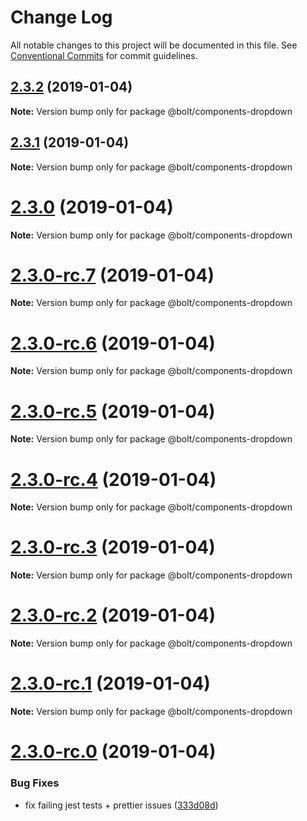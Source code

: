 # Change Log

All notable changes to this project will be documented in this file.
See [Conventional Commits](https://conventionalcommits.org) for commit guidelines.

## [2.3.2](https://github.com/bolt-design-system/bolt/tree/master/packages/components/bolt-dropdown/compare/v2.3.1...v2.3.2) (2019-01-04)

**Note:** Version bump only for package @bolt/components-dropdown





## [2.3.1](https://github.com/bolt-design-system/bolt/tree/master/packages/components/bolt-dropdown/compare/v2.3.0...v2.3.1) (2019-01-04)

**Note:** Version bump only for package @bolt/components-dropdown





# [2.3.0](https://github.com/bolt-design-system/bolt/tree/master/packages/components/bolt-dropdown/compare/v2.3.0-rc.7...v2.3.0) (2019-01-04)

**Note:** Version bump only for package @bolt/components-dropdown





# [2.3.0-rc.7](https://github.com/bolt-design-system/bolt/tree/master/packages/components/bolt-dropdown/compare/v2.3.0-rc.6...v2.3.0-rc.7) (2019-01-04)

**Note:** Version bump only for package @bolt/components-dropdown





# [2.3.0-rc.6](https://github.com/bolt-design-system/bolt/tree/master/packages/components/bolt-dropdown/compare/v2.3.0-rc.5...v2.3.0-rc.6) (2019-01-04)

**Note:** Version bump only for package @bolt/components-dropdown





# [2.3.0-rc.5](https://github.com/bolt-design-system/bolt/tree/master/packages/components/bolt-dropdown/compare/v2.3.0-rc.4...v2.3.0-rc.5) (2019-01-04)

**Note:** Version bump only for package @bolt/components-dropdown





# [2.3.0-rc.4](https://github.com/bolt-design-system/bolt/tree/master/packages/components/bolt-dropdown/compare/v2.3.0-rc.3...v2.3.0-rc.4) (2019-01-04)

**Note:** Version bump only for package @bolt/components-dropdown





# [2.3.0-rc.3](https://github.com/bolt-design-system/bolt/tree/master/packages/components/bolt-dropdown/compare/v2.3.0-rc.2...v2.3.0-rc.3) (2019-01-04)

**Note:** Version bump only for package @bolt/components-dropdown





# [2.3.0-rc.2](https://github.com/bolt-design-system/bolt/tree/master/packages/components/bolt-dropdown/compare/v2.3.0-rc.1...v2.3.0-rc.2) (2019-01-04)

**Note:** Version bump only for package @bolt/components-dropdown





# [2.3.0-rc.1](https://github.com/bolt-design-system/bolt/tree/master/packages/components/bolt-dropdown/compare/vv2.3.0-rc.0...v2.3.0-rc.1) (2019-01-04)

**Note:** Version bump only for package @bolt/components-dropdown





# [2.3.0-rc.0](https://github.com/bolt-design-system/bolt/tree/master/packages/components/bolt-dropdown/compare/v2.2.1...v2.3.0-rc.0) (2019-01-04)


### Bug Fixes

* fix failing jest tests + prettier issues ([333d08d](https://github.com/bolt-design-system/bolt/tree/master/packages/components/bolt-dropdown/commit/333d08d))
